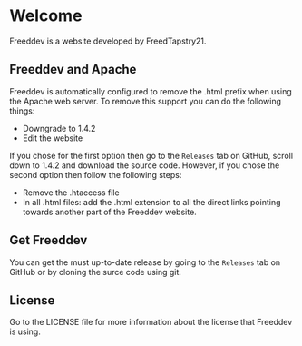 # Welcome
Freeddev is a website developed by FreedTapstry21. 

## Freeddev and Apache
Freeddev is automatically configured to remove the .html prefix when using the Apache web server. 
To remove this support you can do the following things:
- Downgrade to 1.4.2
- Edit the website

If you chose for the first option then go to the `Releases` tab on GitHub, scroll down to 1.4.2 and download the source code.
However, if you chose the second option then follow the following steps:
- Remove the .htaccess file
- In all .html files: add the .html extension to all the direct links pointing towards another part of the Freeddev website.

## Get Freeddev
You can get the must up-to-date release by going to the `Releases` tab on GitHub or by cloning the surce code using git.

## License
Go to the LICENSE file for more information about the license that Freeddev is using.
